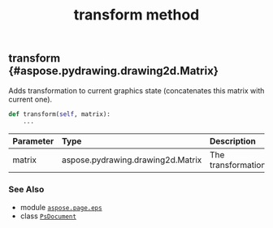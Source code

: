 ﻿---
title: transform method
second_title: Aspose.Page for Python via .NET API References
description: 
type: docs
weight: 480
url: /python-net/aspose.page.eps/psdocument/transform/
is_root: false
---

## transform {#aspose.pydrawing.drawing2d.Matrix}

Adds transformation to current graphics state (concatenates this matrix with current one).



```python
def transform(self, matrix):
    ...
```


| Parameter | Type | Description |
| :- | :- | :- |
| matrix | aspose.pydrawing.drawing2d.Matrix | The transformation. |



### See Also
* module [`aspose.page.eps`](../../)
* class [`PsDocument`](/page/python-net/aspose.page.eps/psdocument)
